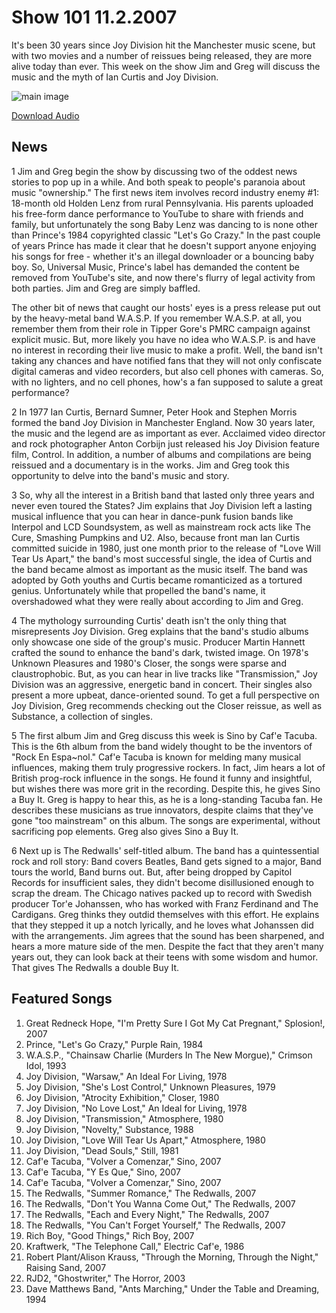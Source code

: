 # Show 101 11.2.2007
It's been 30 years since Joy Division hit the Manchester music scene, but with two movies and a number of reissues being released, they are more alive today than ever. This week on the show Jim and Greg will discuss the music and the myth of Ian Curtis and Joy Division.



![main image]()

[Download Audio](http://audio.soundopinions.org/streams/2007/11/so_20071102.m3u)

## News
1 Jim and Greg begin the show by discussing two of the oddest news stories to pop up in a while. And both speak to people's paranoia about music "ownership." The first news item involves record industry enemy #1: 18-month old Holden Lenz from rural Pennsylvania. His parents uploaded his free-form dance performance to YouTube to share with friends and family, but unfortunately the song Baby Lenz was dancing to is none other than Prince's 1984 copyrighted classic "Let's Go Crazy." In the past couple of years Prince has made it clear that he doesn't support anyone enjoying his songs for free - whether it's an illegal downloader or a bouncing baby boy. So, Universal Music, Prince's label has demanded the content be removed from YouTube's site, and now there's flurry of legal activity from both parties. Jim and Greg are simply baffled.

The other bit of news that caught our hosts' eyes is a press release put out by the heavy-metal band W.A.S.P. If you remember W.A.S.P. at all, you remember them from their role in Tipper Gore's PMRC campaign against explicit music. But, more likely you have no idea who W.A.S.P. is and have no interest in recording their live music to make a profit. Well, the band isn't taking any chances and have notified fans that they will not only confiscate digital cameras and video recorders, but also cell phones with cameras. So, with no lighters, and no cell phones, how's a fan supposed to salute a great performance?

2 In 1977 Ian Curtis, Bernard Sumner, Peter Hook and Stephen Morris formed the band Joy Division in Manchester England. Now 30 years later, the music and the legend are as important as ever. Acclaimed video director and rock photographer Anton Corbijn just released his Joy Division feature film, Control. In addition, a number of albums and compilations are being reissued and a documentary is in the works. Jim and Greg took this opportunity to delve into the band's music and story.

3 So, why all the interest in a British band that lasted only three years and never even toured the States? Jim explains that Joy Division left a lasting musical influence that you can hear in dance-punk fusion bands like Interpol and LCD Soundsystem, as well as mainstream rock acts like The Cure, Smashing Pumpkins and U2. Also, because front man Ian Curtis committed suicide in 1980, just one month prior to the release of "Love Will Tear Us Apart," the band's most successful single, the idea of Curtis and the band became almost as important as the music itself. The band was adopted by Goth youths and Curtis became romanticized as a tortured genius. Unfortunately while that propelled the band's name, it overshadowed what they were really about according to Jim and Greg.

4 The mythology surrounding Curtis' death isn't the only thing that misrepresents Joy Division. Greg explains that the band's studio albums only showcase one side of the group's music. Producer Martin Hannett crafted the sound to enhance the band's dark, twisted image. On 1978's Unknown Pleasures and 1980's Closer, the songs were sparse and claustrophobic. But, as you can hear in live tracks like "Transmission," Joy Division was an aggressive, energetic band in concert. Their singles also present a more upbeat, dance-oriented sound. To get a full perspective on Joy Division, Greg recommends checking out the Closer reissue, as well as Substance, a collection of singles.

5 The first album Jim and Greg discuss this week is Sino by Caf'e Tacuba. This is the 6th album from the band widely thought to be the inventors of "Rock En Espa~nol." Caf'e Tacuba is known for melding many musical influences, making them truly progressive rockers. In fact, Jim hears a lot of British prog-rock influence in the songs. He found it funny and insightful, but wishes there was more grit in the recording. Despite this, he gives Sino a Buy It. Greg is happy to hear this, as he is a long-standing Tacuba fan. He describes these musicians as true innovators, despite claims that they've gone "too mainstream" on this album. The songs are experimental, without sacrificing pop elements. Greg also gives Sino a Buy It.

6 Next up is The Redwalls' self-titled album. The band has a quintessential rock and roll story: Band covers Beatles, Band gets signed to a major, Band tours the world, Band burns out. But, after being dropped by Capitol Records for insufficient sales, they didn't become disillusioned enough to scrap the dream. The Chicago natives packed up to record with Swedish producer Tor'e Johanssen, who has worked with Franz Ferdinand and The Cardigans. Greg thinks they outdid themselves with this effort. He explains that they stepped it up a notch lyrically, and he loves what Johanssen did with the arrangements. Jim agrees that the sound has been sharpened, and hears a more mature side of the men. Despite the fact that they aren't many years out, they can look back at their teens with some wisdom and humor. That gives The Redwalls a double Buy It.



## Featured Songs
1. Great Redneck Hope, "I'm Pretty Sure I Got My Cat Pregnant," Splosion!, 2007
2. Prince, "Let's Go Crazy," Purple Rain, 1984
3. W.A.S.P., "Chainsaw Charlie (Murders In The New Morgue)," Crimson Idol, 1993
4. Joy Division, "Warsaw," An Ideal For Living, 1978
5. Joy Division, "She's Lost Control," Unknown Pleasures, 1979
6. Joy Division, "Atrocity Exhibition," Closer, 1980
7. Joy Division, "No Love Lost," An Ideal for Living, 1978
8. Joy Division, "Transmission," Atmosphere, 1980
9. Joy Division, "Novelty," Substance, 1988
10. Joy Division, "Love Will Tear Us Apart," Atmosphere, 1980
11. Joy Division, "Dead Souls," Still, 1981
12. Caf'e Tacuba, "Volver a Comenzar," Sino, 2007
13. Caf'e Tacuba, "Y Es Que," Sino, 2007
14. Caf'e Tacuba, "Volver a Comenzar," Sino, 2007
15. The Redwalls, "Summer Romance," The Redwalls, 2007
16. The Redwalls, "Don't You Wanna Come Out," The Redwalls, 2007
17. The Redwalls, "Each and Every Night," The Redwalls, 2007
18. The Redwalls, "You Can't Forget Yourself," The Redwalls, 2007
19. Rich Boy, "Good Things," Rich Boy, 2007
20. Kraftwerk, "The Telephone Call," Electric Caf'e, 1986
21. Robert Plant/Alison Krauss, "Through the Morning, Through the Night," Raising Sand, 2007 
22. RJD2, "Ghostwriter," The Horror, 2003
23. Dave Matthews Band, "Ants Marching," Under the Table and Dreaming, 1994
